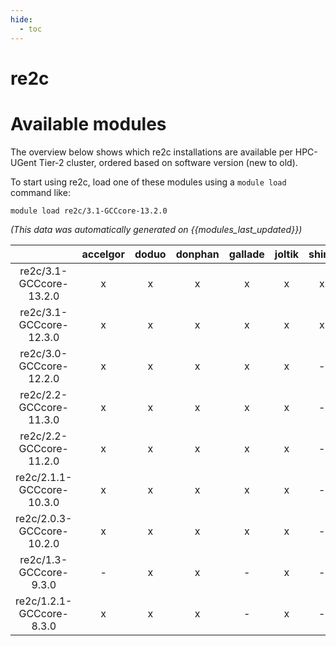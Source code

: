 ```yaml
---
hide:
  - toc
---
```


re2c
====

# Available modules


The overview below shows which re2c installations are available per HPC-UGent Tier-2 cluster, ordered based on software version (new to old).

To start using re2c, load one of these modules using a `module load` command like:

```shell
module load re2c/3.1-GCCcore-13.2.0
```

*(This data was automatically generated on {{modules_last_updated}})*  

| |accelgor|doduo|donphan|gallade|joltik|shinx|skitty|
| :---: | :---: | :---: | :---: | :---: | :---: | :---: | :---: |
|re2c/3.1-GCCcore-13.2.0|x|x|x|x|x|x|x|
|re2c/3.1-GCCcore-12.3.0|x|x|x|x|x|x|x|
|re2c/3.0-GCCcore-12.2.0|x|x|x|x|x|-|-|
|re2c/2.2-GCCcore-11.3.0|x|x|x|x|x|-|-|
|re2c/2.2-GCCcore-11.2.0|x|x|x|x|x|-|-|
|re2c/2.1.1-GCCcore-10.3.0|x|x|x|x|x|-|-|
|re2c/2.0.3-GCCcore-10.2.0|x|x|x|x|x|-|-|
|re2c/1.3-GCCcore-9.3.0|-|x|x|-|x|-|-|
|re2c/1.2.1-GCCcore-8.3.0|x|x|x|-|x|-|-|
